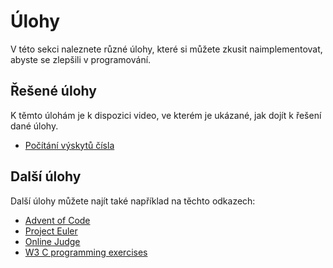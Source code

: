# Úlohy
V této sekci naleznete různé úlohy, které si můžete zkusit naimplementovat, abyste se zlepšili
v programování.

## Řešené úlohy
K těmto úlohám je k dispozici video, ve kterém je ukázané, jak dojít k řešení dané úlohy.
- [Počítání výskytů čísla](pole.md#počítání-výskytů-čísla)

## Další úlohy
Další úlohy můžete najít také například na těchto odkazech:
- [Advent of Code](https://adventofcode.com/2018/events)
- [Project Euler](https://projecteuler.net/archives)
- [Online Judge](https://onlinejudge.org/index.php?option=com_onlinejudge&Itemid=8&category=3)
- [W3 C programming exercises](https://w3resource.com/c-programming-exercises/)
